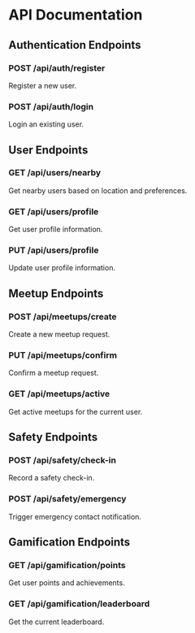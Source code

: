 # API Documentation

## Authentication Endpoints

### POST /api/auth/register
Register a new user.

### POST /api/auth/login
Login an existing user.

## User Endpoints

### GET /api/users/nearby
Get nearby users based on location and preferences.

### GET /api/users/profile
Get user profile information.

### PUT /api/users/profile
Update user profile information.

## Meetup Endpoints

### POST /api/meetups/create
Create a new meetup request.

### PUT /api/meetups/confirm
Confirm a meetup request.

### GET /api/meetups/active
Get active meetups for the current user.

## Safety Endpoints

### POST /api/safety/check-in
Record a safety check-in.

### POST /api/safety/emergency
Trigger emergency contact notification.

## Gamification Endpoints

### GET /api/gamification/points
Get user points and achievements.

### GET /api/gamification/leaderboard
Get the current leaderboard.
